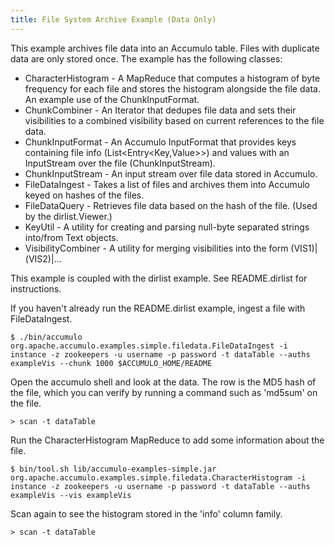 ```yaml
---
title: File System Archive Example (Data Only)
---
```


This example archives file data into an Accumulo table.  Files with duplicate data are only stored once.
The example has the following classes:

 * CharacterHistogram - A MapReduce that computes a histogram of byte frequency for each file and stores the histogram alongside the file data.  An example use of the ChunkInputFormat.
 * ChunkCombiner - An Iterator that dedupes file data and sets their visibilities to a combined visibility based on current references to the file data.
 * ChunkInputFormat - An Accumulo InputFormat that provides keys containing file info (List<Entry<Key,Value>>) and values with an InputStream over the file (ChunkInputStream).
 * ChunkInputStream - An input stream over file data stored in Accumulo.
 * FileDataIngest - Takes a list of files and archives them into Accumulo keyed on hashes of the files.
 * FileDataQuery - Retrieves file data based on the hash of the file. (Used by the dirlist.Viewer.)
 * KeyUtil - A utility for creating and parsing null-byte separated strings into/from Text objects.
 * VisibilityCombiner - A utility for merging visibilities into the form (VIS1)|(VIS2)|...

This example is coupled with the dirlist example.  See README.dirlist for instructions.

If you haven't already run the README.dirlist example, ingest a file with FileDataIngest.

    $ ./bin/accumulo org.apache.accumulo.examples.simple.filedata.FileDataIngest -i instance -z zookeepers -u username -p password -t dataTable --auths exampleVis --chunk 1000 $ACCUMULO_HOME/README

Open the accumulo shell and look at the data.  The row is the MD5 hash of the file, which you can verify by running a command such as 'md5sum' on the file.

    > scan -t dataTable

Run the CharacterHistogram MapReduce to add some information about the file.

    $ bin/tool.sh lib/accumulo-examples-simple.jar org.apache.accumulo.examples.simple.filedata.CharacterHistogram -i instance -z zookeepers -u username -p password -t dataTable --auths exampleVis --vis exampleVis

Scan again to see the histogram stored in the 'info' column family.

    > scan -t dataTable
